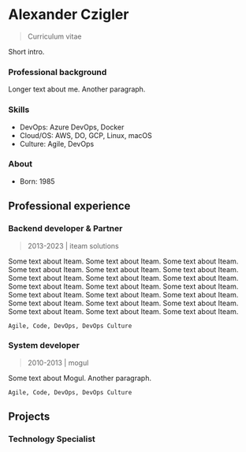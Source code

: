 # Alexander Czigler
> Curriculum vitae

Short intro.

### Professional background
Longer text about me.
Another paragraph.

### Skills
- DevOps: Azure DevOps, Docker
- Cloud/OS: AWS, DO, GCP, Linux, macOS
- Culture: Agile, DevOps

### About
- Born: 1985

## Professional experience

### Backend developer & Partner
> 2013-2023 | iteam solutions

Some text about Iteam. Some text about Iteam. Some text about Iteam. Some text about Iteam. Some text about Iteam. Some text about Iteam. Some text about Iteam. Some text about Iteam. Some text about Iteam. Some text about Iteam. Some text about Iteam. Some text about Iteam. Some text about Iteam. Some text about Iteam. Some text about Iteam. Some text about Iteam. Some text about Iteam. Some text about Iteam. Some text about Iteam. Some text about Iteam. Some text about Iteam. 

`Agile, Code, DevOps, DevOps Culture`

### System developer
> 2010-2013 | mogul

Some text about Mogul.
Another paragraph.

`Agile, Code, DevOps, DevOps Culture`

## Projects

### Technology Specialist